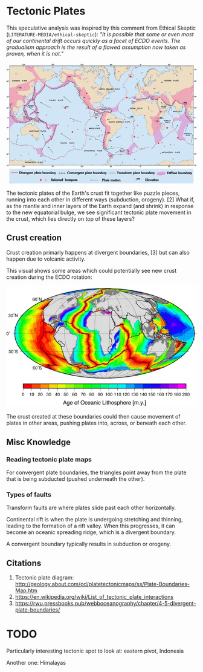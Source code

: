 # Tectonic Plates

This speculative analysis was inspired by this comment from Ethical Skeptic (`LITERATURE-MEDIA/ethical-skeptic`): *"It is possible that some or even most of our continental drift occurs quickly as a facet of ECDO events. The gradualism approach is the result of a flawed assumption now taken as proven, when it is not."*

![tectonic plate map](img/tectonic-plate-detailed-map.png "tectonic plate map")

The tectonic plates of the Earth's crust fit together like puzzle pieces, running into each other in different ways (subduction, orogeny). [2] What if, as the mantle and inner layers of the Earth expand (and shrink) in response to the new equatorial bulge, we see significant tectonic plate movement in the crust, which lies directly on top of these layers?

## Crust creation

Crust creation primarly happens at divergent boundaries, [3] but can also happen due to volcanic activity.

This visual shows some areas which could potentially see new crust creation during the ECDO rotation:

![lithosphere age visual](img/lithosphere-age.jpg "lithosphere age map")

The crust created at these boundaries could then cause movement of plates in other areas, pushing plates into, across, or beneath each other.

## Misc Knowledge

### Reading tectonic plate maps

For convergent plate boundaries, the triangles point away from the plate that is being subducted (pushed underneath the other).

### Types of faults

Transform faults are where plates slide past each other horizontally.

Continental rift is when the plate is undergoing stretching and thinning, leading to the formation of a rift valley. When this progresses, it can become an oceanic spreading ridge, which is a divergent boundary.

A convergent boundary typically results in subduction or orogeny.

## Citations

1. Tectonic plate diagram: http://geology.about.com/od/platetectonicmaps/ss/Plate-Boundaries-Map.htm
2. https://en.wikipedia.org/wiki/List_of_tectonic_plate_interactions
3. https://rwu.pressbooks.pub/webboceanography/chapter/4-5-divergent-plate-boundaries/

# TODO

Particularly interesting tectonic spot to look at: eastern pivot, Indonesia

Another one: Himalayas